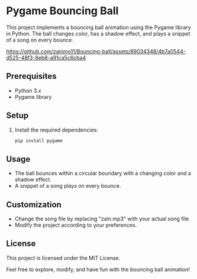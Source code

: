 # Pygame Bouncing Ball 

This project implements a bouncing ball animation using the Pygame library in Python. The ball changes color, has a shadow effect, and plays a snippet of a song on every bounce.





https://github.com/zainmo11/Bouncing-ball/assets/89034348/4b7a0544-d525-48f3-8eb8-a91ca5c6cba4



## Prerequisites

- Python 3.x
- Pygame library

## Setup

1. Install the required dependencies:

   ```bash
   pip install pygame

## Usage

- The ball bounces within a circular boundary with a changing color and a shadow effect.
- A snippet of a song plays on every bounce.
## Customization
- Change the song file by replacing "zain.mp3" with your actual song file.
- Modify the project according to your preferences.

## License

This project is licensed under the MIT License.

Feel free to explore, modify, and have fun with the bouncing ball animation!
